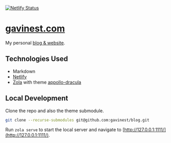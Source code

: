 [![Netlify Status](https://api.netlify.com/api/v1/badges/1808a666-01fa-4431-8a66-6fdf995bbe1f/deploy-status)](https://app.netlify.com/sites/splendid-bienenstitch-32cfcc/deploys)
# [gavinest.com](https://www.gavinest.com)

My personal [blog & website](https://wwww.gavinest.com).

## Technologies Used

* Markdown
* [Netlify](https://app.netlify.com/)
* [Zola](https://www.getzola.org/) with theme [appollo-dracula](https://github.com/tontinton/apollo_dracula)

## Local Development

Clone the repo and also the theme submodule.

```bash
git clone --recurse-submodules git@github.com:gavinest/blog.git
```

Run `zola serve` to start the local server and navigate to [http://127.0.0.1:1111/](http://127.0.0.1:1111/).
